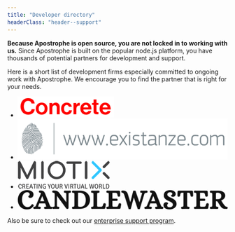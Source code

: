 ```yaml
---
title: "Developer directory"
headerClass: "header--support"
---
```


**Because Apostrophe is open source, you are not locked in to working with us.** Since Apostrophe is built on the popular node.js platform, you have thousands of potential partners for development and support.

Here is a short list of development firms especially committed to ongoing work with Apostrophe. We encourage you to find the partner that is right for your needs.

<ul class="developer-directory">
  <li><a href="http://concrete.ca"><img alt="Concrete" src="/images/developers/concrete.png" /></a></li>
  <li><a href="http://www.existanze.com"><img alt="Existanze" src="/images/developers/existanze.png" /></a></li>
  <li><a href="http://www.miotix.com"><img alt="Miotix" src="/images/developers/miotix.png" /></a></li>
  <li><a href="https://candlewaster.co/"><img alt="Candlewaster Tech Collective" src="/images/developers/candlewaster.png"></a></li>
  <!-- <li><a href="http://www.ryanwatts.me"><img alt="Ryan Watts" src="images/developers/ryan-watts.png" /></a></li> -->
</ul>

Also be sure to check out our [enterprise support program](enterprise-support.html).
